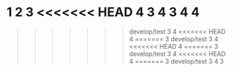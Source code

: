 1
2
3
<<<<<<< HEAD
4
3
4
3
4
4
=======
>>>>>>> develop/test
3
4
<<<<<<< HEAD
4
=======
3
>>>>>>> develop/test
3
4
<<<<<<< HEAD
4
=======
3
>>>>>>> develop/test
3
4
<<<<<<< HEAD
4
=======
3
>>>>>>> develop/test
3
4
3
